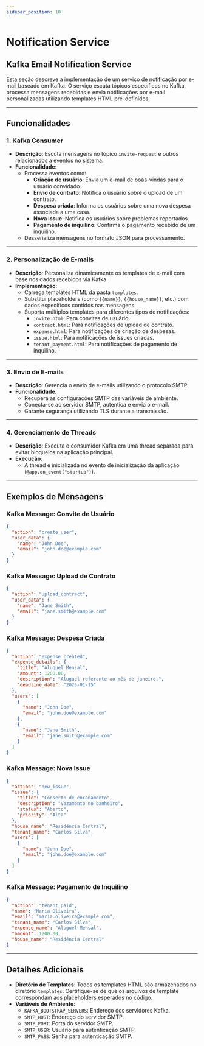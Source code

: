 ```yaml
---
sidebar_position: 10
---
```


# Notification Service

## Kafka Email Notification Service

Esta seção descreve a implementação de um serviço de notificação por e-mail baseado em Kafka. O serviço escuta tópicos específicos no Kafka, processa mensagens recebidas e envia notificações por e-mail personalizadas utilizando templates HTML pré-definidos.

---

## Funcionalidades

### 1. Kafka Consumer
- **Descrição**: Escuta mensagens no tópico `invite-request` e outros relacionados a eventos no sistema.
- **Funcionalidade**:
  - Processa eventos como:
    - **Criação de usuário**: Envia um e-mail de boas-vindas para o usuário convidado.
    - **Envio de contrato**: Notifica o usuário sobre o upload de um contrato.
    - **Despesa criada**: Informa os usuários sobre uma nova despesa associada a uma casa.
    - **Nova issue**: Notifica os usuários sobre problemas reportados.
    - **Pagamento de inquilino**: Confirma o pagamento recebido de um inquilino.
  - Desserializa mensagens no formato JSON para processamento.

---

### 2. Personalização de E-mails
- **Descrição**: Personaliza dinamicamente os templates de e-mail com base nos dados recebidos via Kafka.
- **Implementação**:
  - Carrega templates HTML da pasta `templates`.
  - Substitui placeholders (como `{{name}}`, `{{house_name}}`, etc.) com dados específicos contidos nas mensagens.
  - Suporta múltiplos templates para diferentes tipos de notificações:
    - `invite.html`: Para convites de usuário.
    - `contract.html`: Para notificações de upload de contrato.
    - `expense.html`: Para notificações de criação de despesas.
    - `issue.html`: Para notificações de issues criadas.
    - `tenant_payment.html`: Para notificações de pagamento de inquilino.

---

### 3. Envio de E-mails
- **Descrição**: Gerencia o envio de e-mails utilizando o protocolo SMTP.
- **Funcionalidade**:
  - Recupera as configurações SMTP das variáveis de ambiente.
  - Conecta-se ao servidor SMTP, autentica e envia o e-mail.
  - Garante segurança utilizando TLS durante a transmissão.

---

### 4. Gerenciamento de Threads
- **Descrição**: Executa o consumidor Kafka em uma thread separada para evitar bloqueios na aplicação principal.
- **Execução**:
  - A thread é inicializada no evento de inicialização da aplicação (`@app.on_event("startup")`).

---

## Exemplos de Mensagens

### Kafka Message: Convite de Usuário
```json
{
  "action": "create_user",
  "user_data": {
    "name": "John Doe",
    "email": "john.doe@example.com"
  }
}
```

### Kafka Message: Upload de Contrato
```json
{
  "action": "upload_contract",
  "user_data": {
    "name": "Jane Smith",
    "email": "jane.smith@example.com"
  }
}
```

### Kafka Message: Despesa Criada
```json
{
  "action": "expense_created",
  "expense_details": {
    "title": "Aluguel Mensal",
    "amount": 1200.00,
    "description": "Aluguel referente ao mês de janeiro.",
    "deadline_date": "2025-01-15"
  },
  "users": [
    {
      "name": "John Doe",
      "email": "john.doe@example.com"
    },
    {
      "name": "Jane Smith",
      "email": "jane.smith@example.com"
    }
  ]
}
```

### Kafka Message: Nova Issue
```json
{
  "action": "new_issue",
  "issue": {
    "title": "Conserto de encanamento",
    "description": "Vazamento no banheiro",
    "status": "Aberto",
    "priority": "Alta"
  },
  "house_name": "Residência Central",
  "tenant_name": "Carlos Silva",
  "users": [
    {
      "name": "John Doe",
      "email": "john.doe@example.com"
    }
  ]
}
```

### Kafka Message: Pagamento de Inquilino
```json
{
  "action": "tenant_paid",
  "name": "Maria Oliveira",
  "email": "maria.oliveira@example.com",
  "tenant_name": "Carlos Silva",
  "expense_name": "Aluguel Mensal",
  "amount": 1200.00,
  "house_name": "Residência Central"
}
```

---

## Detalhes Adicionais
- **Diretório de Templates**: Todos os templates HTML são armazenados no diretório `templates`. Certifique-se de que os arquivos de template correspondam aos placeholders esperados no código.
- **Variáveis de Ambiente**:
  - `KAFKA_BOOTSTRAP_SERVERS`: Endereço dos servidores Kafka.
  - `SMTP_HOST`: Endereço do servidor SMTP.
  - `SMTP_PORT`: Porta do servidor SMTP.
  - `SMTP_USER`: Usuário para autenticação SMTP.
  - `SMTP_PASS`: Senha para autenticação SMTP.

